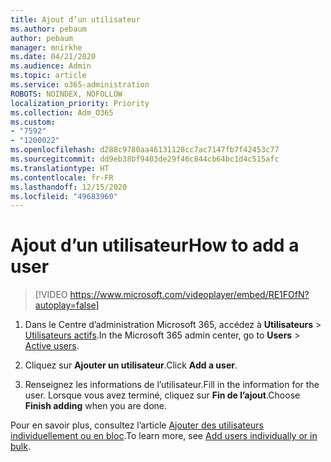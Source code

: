 ```yaml
---
title: Ajout d’un utilisateur
ms.author: pebaum
author: pebaum
manager: mnirkhe
ms.date: 04/21/2020
ms.audience: Admin
ms.topic: article
ms.service: o365-administration
ROBOTS: NOINDEX, NOFOLLOW
localization_priority: Priority
ms.collection: Adm_O365
ms.custom:
- "7592"
- "1200022"
ms.openlocfilehash: d288c9780aa46131128cc7ac7147fb7f42453c77
ms.sourcegitcommit: dd9eb38bf9403de29f46c844cb64bc1d4c515afc
ms.translationtype: HT
ms.contentlocale: fr-FR
ms.lasthandoff: 12/15/2020
ms.locfileid: "49683960"
---
```

# <a name="how-to-add-a-user"></a><span data-ttu-id="e0392-102">Ajout d’un utilisateur</span><span class="sxs-lookup"><span data-stu-id="e0392-102">How to add a user</span></span>

> [!VIDEO https://www.microsoft.com/videoplayer/embed/RE1FOfN?autoplay=false]

1. <span data-ttu-id="e0392-103">Dans le Centre d’administration Microsoft 365, accédez à **Utilisateurs** > [Utilisateurs actifs](https://admin.microsoft.com/Adminportal/Home?source=applauncher#/users).</span><span class="sxs-lookup"><span data-stu-id="e0392-103">In the Microsoft 365 admin center, go to **Users** > [Active users](https://admin.microsoft.com/Adminportal/Home?source=applauncher#/users).</span></span>

2. <span data-ttu-id="e0392-104">Cliquez sur **Ajouter un utilisateur**.</span><span class="sxs-lookup"><span data-stu-id="e0392-104">Click **Add a user**.</span></span>

3. <span data-ttu-id="e0392-105">Renseignez les informations de l’utilisateur.</span><span class="sxs-lookup"><span data-stu-id="e0392-105">Fill in the information for the user.</span></span> <span data-ttu-id="e0392-106">Lorsque vous avez terminé, cliquez sur **Fin de l’ajout**.</span><span class="sxs-lookup"><span data-stu-id="e0392-106">Choose **Finish adding** when you are done.</span></span>

<span data-ttu-id="e0392-107">Pour en savoir plus, consultez l’article [Ajouter des utilisateurs individuellement ou en bloc](https://docs.microsoft.com/microsoft-365/admin/add-users/add-users).</span><span class="sxs-lookup"><span data-stu-id="e0392-107">To learn more, see [Add users individually or in bulk](https://docs.microsoft.com/microsoft-365/admin/add-users/add-users).</span></span>